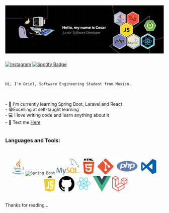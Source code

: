 <h1 align="center">
  <img src="images/Banner_HEX.jpg">
</h1>

[![Instagram](https://img.shields.io/badge/-@oriol.cc7-F44747?style=flat-square&labelColor=F44747&logo=instagram&logoColor=white&link=https://www.instagram.com/oriol.cc7/)](https://www.instagram.com/oriol.cc7)
<a href="https://open.spotify.com/user/22gsx7a3lxfuvtqw7e4ltstvq"><img src="https://img.shields.io/badge/-@Oriol%20C-1ED760?style=flat-square&amp;labelColor=fff&amp;logo=Spotify&amp;link=https://open.spotify.com/user/22gsx7a3lxfuvtqw7e4ltstvq" alt="Spotify Badge"></a></p>
<br>

    Hi, I'm Oriol, Software Engineering Student from Mexico.

<br>
<br>
- 📖 I'm currently learning Spring Boot, Laravel and React
  <br>
- 😁Excelling at self-taught learning
  <br>
- 💻 I love writing code and learn anything about it
  <br>
- 💬 Text me <a href="https://t.me/oriolcc" title="gmail">Here</a> 
  <br>

<br>

### Languages and Tools:
<br>
<p align="center">
  <code><img title="Java" height="50" src="images/java.png"></code>
  <code><img title="Spring Boot" height="50" src="images/spring.png"></code>
  <code><img title="MySQL" height="50" src="images/mysql.png"></code>
  <code><img title="HTML5" height="50" src="images/html5.png"></code>
  <code><img title="Git" height="50" src="images/git.png"></code>
  <code><img title="PHP" height="50" src="images/php.png"></code>
  <code><img title="Visual Studio Code" height="50" src="images/visualcode.svg"></code>
  <code><img title="Javascript" height="50" src="images/js.png"></code>
  <code><img title="GitHub" height="50" src="images/github.png"></code>
  <code><img title="React" height="50" src="images/react.png"></code>
  <code><img title="Vue" height="50" src="images/vue.png"></code>
  <code><img title="Laravel" height="50" src="images/laravel.png"></code>
</p>
<br>
Thanks for reading...